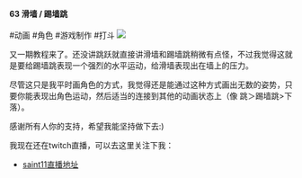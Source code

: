 #### 63  滑墙 / 踢墙跳
#动画 #角色 #游戏制作 #打斗 
![](assets/tutorials/t63/wallkick.gif)

  又一期教程来了。还没讲跳跃就直接讲滑墙和踢墙跳稍微有点怪，不过我觉得这就是要给踢墙跳表现一个强烈的水平运动，给滑墙表现出在墙上的压力。

  尽管这只是我平时画角色的方式，我觉得还是能通过这种方式画出无数的姿势，只要你能表现出角色运动，然后适当的连接到其他的动画状态上（像 跳＞踢墙跳>下落）。

  感谢所有人你的支持，希望我能坚持做下去:)

  我现在还在twitch直播，可以去这里关注下我：
 - [saint11直播地址](https://www.twitch.tv/saint_11)
